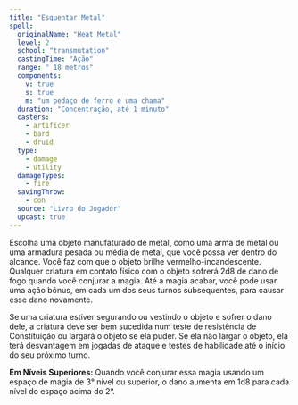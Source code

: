 ```yaml
---
title: "Esquentar Metal"
spell:
  originalName: "Heat Metal"
  level: 2
  school: "transmutation"
  castingTime: "Ação"
  range: " 18 metros"
  components:
    v: true
    s: true
    m: "um pedaço de ferro e uma chama"
  duration: "Concentração, até 1 minuto"
  casters:
    - artificer
    - bard
    - druid
  type:
    - damage
    - utility
  damageTypes:
    - fire
  savingThrow:
    - con
  source: "Livro do Jogador"
  upcast: true
---
```


Escolha uma objeto manufaturado de metal, como uma arma de metal ou uma armadura pesada ou média de metal, que você possa ver dentro do alcance. Você faz com que o objeto brilhe vermelho-incandescente. Qualquer criatura em contato físico com o objeto sofrerá 2d8 de dano de fogo quando você conjurar a magia. Até a magia acabar, você pode usar uma ação bônus, em cada um dos seus turnos subsequentes, para causar esse dano novamente.

Se uma criatura estiver segurando ou vestindo o objeto e sofrer o dano dele, a criatura deve ser bem sucedida num teste de resistência de Constituição ou largará o objeto se ela puder. Se ela não largar o objeto, ela terá desvantagem em jogadas de ataque e testes de habilidade até o início do seu próximo turno.

**Em Níveis Superiores:** Quando você conjurar essa magia usando um espaço de magia de 3° nível ou superior, o dano aumenta em 1d8 para cada nível do espaço acima do 2°.
